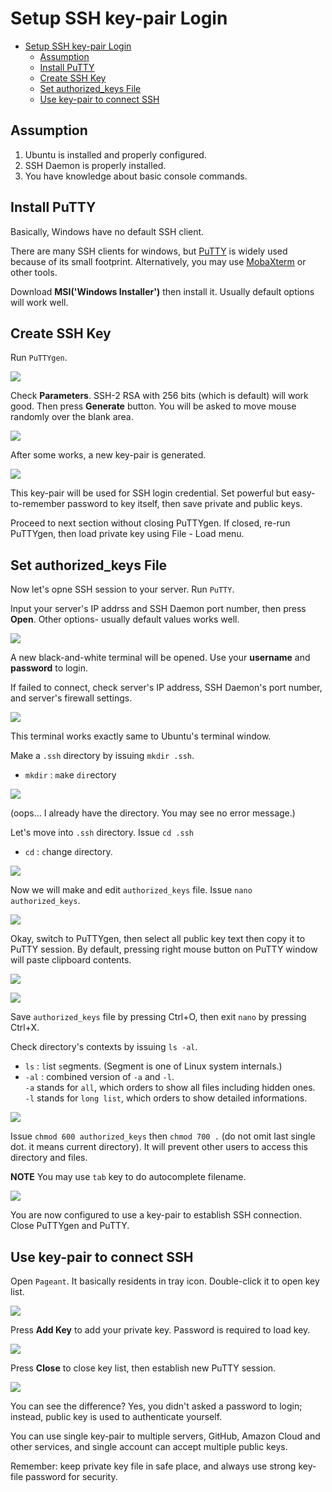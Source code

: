 Setup SSH key-pair Login
========================

- [Setup SSH key-pair Login](#setup-ssh-key-pair-login)
    - [Assumption](#assumption)
    - [Install PuTTY](#install-putty)
    - [Create SSH Key](#create-ssh-key)
    - [Set authorized_keys File](#set-authorizedkeys-file)
    - [Use key-pair to connect SSH](#use-key-pair-to-connect-ssh)

Assumption
----------

1. Ubuntu is installed and properly configured.
2. SSH Daemon is properly installed.
3. You have knowledge about basic console commands.



Install PuTTY
-------------

Basically, Windows have no default SSH client.

There are many SSH clients for windows, but
[PuTTY](https://www.chiark.greenend.org.uk/~sgtatham/putty/latest.html) is widely
used because of its small footprint. Alternatively, you may use
[MobaXterm](https://mobaxterm.mobatek.net/) or other tools.

Download **MSI('Windows Installer')** then install it. Usually default options
will work well.



Create SSH Key
--------------

Run `PuTTYgen`.

![](01.png)

Check **Parameters**. SSH-2 RSA with 256 bits (which is default) will work good.
Then press **Generate** button. You will be asked to move mouse randomly over
the blank area.

![](02.png)

After some works, a new key-pair is generated.

![](03.png)

This key-pair will be used for SSH login credential. Set powerful but
easy-to-remember password to key itself, then save private and public keys.

Proceed to next section without closing PuTTYgen. If closed, re-run PuTTYgen,
then load private key using File - Load menu.



Set authorized_keys File
------------------------

Now let's opne SSH session to your server. Run `PuTTY`.

Input your server's IP addrss and SSH Daemon port number, then press **Open**.
Other options- usually default values works well.

![](04.png)

A new black-and-white terminal will be opened. Use your **username** and
**password** to login.

If failed to connect, check server's IP address, SSH Daemon's port number, and
server's firewall settings.

![](05.png)

This terminal works exactly same to Ubuntu's terminal window.

Make a `.ssh` directory by issuing `mkdir .ssh`.

- `mkdir` : `m`a`k`e `dir`ectory

![](06.png)

(oops... I already have the directory. You may see no error message.)

Let's move into `.ssh` directory. Issue `cd .ssh`

- `cd` : `c`hange `d`irectory.

![](07.png)

Now we will make and edit `authorized_keys` file. Issue `nano authorized_keys`.

![](08.png)

Okay, switch to PuTTYgen, then select all public key text then copy it to PuTTY
session. By default, pressing right mouse button on PuTTY window will paste
clipboard contents.

![](09.png)

![](10.png)

Save `authorized_keys` file by pressing Ctrl+O, then exit `nano` by pressing
Ctrl+X.

Check directory's contexts by issuing `ls -al`.

- `ls` : `l`ist `s`egments. (Segment is one of Linux system internals.)
- `-al` : combined version of `-a` and `-l`.  
  `-a` stands for `all`, which orders to show all files including hidden ones.  
  `-l` stands for `long list`, which orders to show detailed informations.

![](11.png)

Issue `chmod 600 authorized_keys` then `chmod 700 .` (do not omit last single
dot. it means current directory). It will prevent other users to access this
directory and files.

**NOTE** You may use `tab` key to do autocomplete filename.

![](12.png)

You are now configured to use a key-pair to establish SSH connection.
Close PuTTYgen and PuTTY.



Use key-pair to connect SSH
---------------------------

Open `Pageant`. It basically residents in tray icon. Double-click it to open
key list.

![](13.png)

Press **Add Key** to add your private key. Password is required to load key.

![](14.png)

Press **Close** to close key list, then establish new PuTTY session.

![](15.png)

You can see the difference? Yes, you didn't asked a password to login; instead,
public key is used to authenticate yourself.

You can use single key-pair to multiple servers, GitHub, Amazon Cloud and other
services, and single account can accept multiple public keys.

Remember: keep private key file in safe place, and always use strong key-file
password for security.
